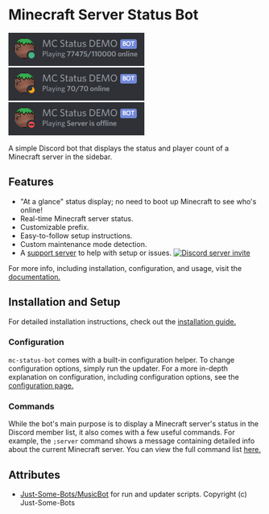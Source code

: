 # Minecraft Server Status Bot

![Online Status Example for mc.hypixel.net](images/online.png)
![Full Status Example](images/full.png)
![Offline Status Example](images/offline.png)

A simple Discord bot that displays the status and player count of a Minecraft server in the sidebar.

## Features

- "At a glance" status display; no need to boot up Minecraft to see who's online!
- Real-time Minecraft server status.
- Customizable prefix.
- Easy-to-follow setup instructions.
- Custom maintenance mode detection.
- A [support server](https://discord.gg/eHxvStNJb7) to help with setup or issues.
  [![Discord server invite](https://discord.com/api/guilds/682053500775170120/embed.png)](https://discord.gg/eHxvStNJb7)

For more info, including installation, configuration, and usage, visit the [documentation.](https://fyssioncodes.com/mc-status-bot)

## Installation and Setup

For detailed installation instructions, check out the [installation guide.](https://fyssioncodes.com/mc-status-bot/)

### Configuration

`mc-status-bot` comes with a built-in configuration helper. To change configuration options, simply run the updater.
For a more in-depth explanation on configuration, including configuration options,
see the [configuration page.](https://www.fyssioncodes.com/mc-status-bot/configuration.html)

### Commands

While the bot's main purpose is to display a Minecraft server's status in the Discord member list,
it also comes with a few useful commands. For example, the `;server` command shows a message containing detailed
info about the current Minecraft server.
You can view the full command list [here.](https://www.fyssioncodes.com/mc-status-bot/commands.html)

## Attributes

- [Just-Some-Bots/MusicBot](https://github.com/Just-Some-Bots/MusicBot) for run and updater scripts. Copyright (c) Just-Some-Bots
